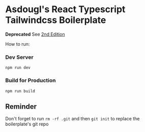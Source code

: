 # Asdougl's React Typescript Tailwindcss Boilerplate

**Deprecated** See [2nd Edition](https://github.com/Asdougl/react-boilerplate-2)

How to run:

### Dev Server

```
npm run dev
```

### Build for Production

```
npm run build
```

## Reminder

Don't forget to run `rm -rf .git` and then `git init` to replace the boilerplate's git repo
